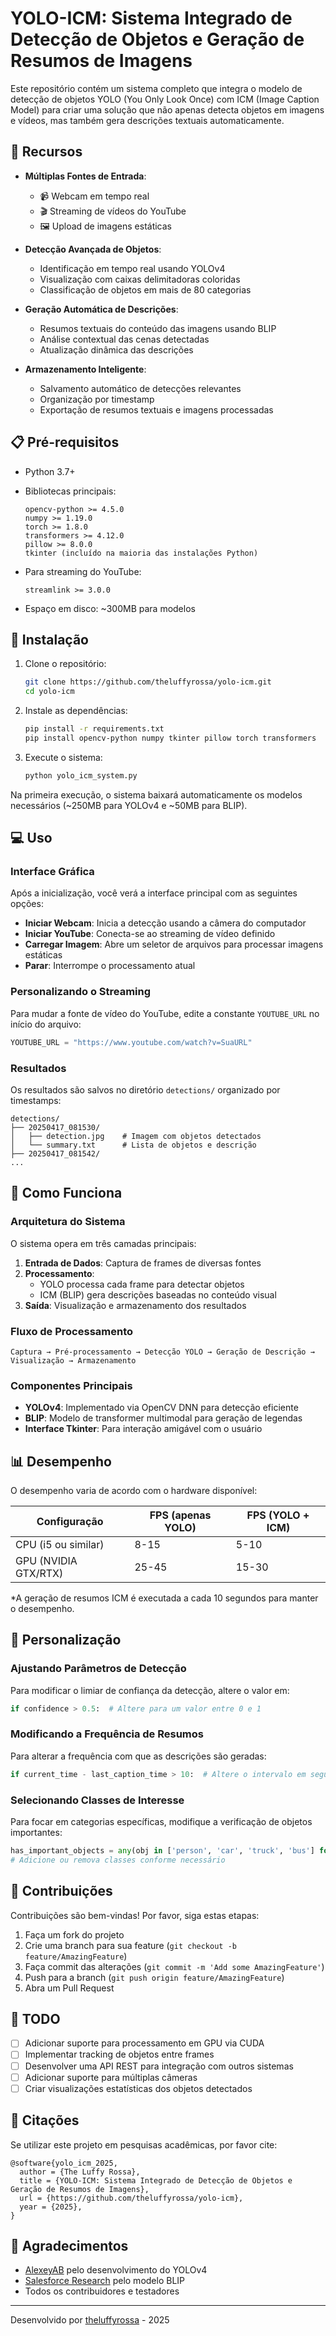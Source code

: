 
# YOLO-ICM: Sistema Integrado de Detecção de Objetos e Geração de Resumos de Imagens


Este repositório contém um sistema completo que integra o modelo de detecção de objetos YOLO (You Only Look Once) com ICM (Image Caption Model) para criar uma solução que não apenas detecta objetos em imagens e vídeos, mas também gera descrições textuais automaticamente.

## 🌟 Recursos

- **Múltiplas Fontes de Entrada**:
  - 📹 Webcam em tempo real
  - 🎬 Streaming de vídeos do YouTube
  - 🖼️ Upload de imagens estáticas

- **Detecção Avançada de Objetos**:
  - Identificação em tempo real usando YOLOv4
  - Visualização com caixas delimitadoras coloridas
  - Classificação de objetos em mais de 80 categorias

- **Geração Automática de Descrições**:
  - Resumos textuais do conteúdo das imagens usando BLIP
  - Análise contextual das cenas detectadas
  - Atualização dinâmica das descrições

- **Armazenamento Inteligente**:
  - Salvamento automático de detecções relevantes
  - Organização por timestamp
  - Exportação de resumos textuais e imagens processadas

## 📋 Pré-requisitos

- Python 3.7+ 
- Bibliotecas principais:
  ```
  opencv-python >= 4.5.0
  numpy >= 1.19.0
  torch >= 1.8.0
  transformers >= 4.12.0
  pillow >= 8.0.0
  tkinter (incluído na maioria das instalações Python)
  ```

- Para streaming do YouTube:
  ```
  streamlink >= 3.0.0
  ```

- Espaço em disco: ~300MB para modelos

## 🚀 Instalação

1. Clone o repositório:
   ```bash
   git clone https://github.com/theluffyrossa/yolo-icm.git
   cd yolo-icm
   ```

2. Instale as dependências:
   ```bash
   pip install -r requirements.txt
   pip install opencv-python numpy tkinter pillow torch transformers
   ```

3. Execute o sistema:
   ```bash
   python yolo_icm_system.py
   ```

Na primeira execução, o sistema baixará automaticamente os modelos necessários (~250MB para YOLOv4 e ~50MB para BLIP).

## 💻 Uso

### Interface Gráfica

Após a inicialização, você verá a interface principal com as seguintes opções:

- **Iniciar Webcam**: Inicia a detecção usando a câmera do computador
- **Iniciar YouTube**: Conecta-se ao streaming de vídeo definido
- **Carregar Imagem**: Abre um seletor de arquivos para processar imagens estáticas
- **Parar**: Interrompe o processamento atual

### Personalizando o Streaming

Para mudar a fonte de vídeo do YouTube, edite a constante `YOUTUBE_URL` no início do arquivo:

```python
YOUTUBE_URL = "https://www.youtube.com/watch?v=SuaURL"
```

### Resultados

Os resultados são salvos no diretório `detections/` organizado por timestamps:

```
detections/
├── 20250417_081530/
│   ├── detection.jpg    # Imagem com objetos detectados
│   └── summary.txt      # Lista de objetos e descrição
├── 20250417_081542/
...
```

## 🧠 Como Funciona

### Arquitetura do Sistema

O sistema opera em três camadas principais:

1. **Entrada de Dados**: Captura de frames de diversas fontes
2. **Processamento**: 
   - YOLO processa cada frame para detectar objetos
   - ICM (BLIP) gera descrições baseadas no conteúdo visual
3. **Saída**: Visualização e armazenamento dos resultados

### Fluxo de Processamento

```
Captura → Pré-processamento → Detecção YOLO → Geração de Descrição → Visualização → Armazenamento
```

### Componentes Principais

- **YOLOv4**: Implementado via OpenCV DNN para detecção eficiente
- **BLIP**: Modelo de transformer multimodal para geração de legendas
- **Interface Tkinter**: Para interação amigável com o usuário

## 📊 Desempenho

O desempenho varia de acordo com o hardware disponível:

| Configuração | FPS (apenas YOLO) | FPS (YOLO + ICM) |
|--------------|-------------------|------------------|
| CPU (i5 ou similar) | 8-15 | 5-10 |
| GPU (NVIDIA GTX/RTX) | 25-45 | 15-30 |

*A geração de resumos ICM é executada a cada 10 segundos para manter o desempenho.

## 🔧 Personalização

### Ajustando Parâmetros de Detecção

Para modificar o limiar de confiança da detecção, altere o valor em:

```python
if confidence > 0.5:  # Altere para um valor entre 0 e 1
```

### Modificando a Frequência de Resumos

Para alterar a frequência com que as descrições são geradas:

```python
if current_time - last_caption_time > 10:  # Altere o intervalo em segundos
```

### Selecionando Classes de Interesse

Para focar em categorias específicas, modifique a verificação de objetos importantes:

```python
has_important_objects = any(obj in ['person', 'car', 'truck', 'bus'] for obj in obj_counts.keys())
# Adicione ou remova classes conforme necessário
```

## 🤝 Contribuições

Contribuições são bem-vindas! Por favor, siga estas etapas:

1. Faça um fork do projeto
2. Crie uma branch para sua feature (`git checkout -b feature/AmazingFeature`)
3. Faça commit das alterações (`git commit -m 'Add some AmazingFeature'`)
4. Push para a branch (`git push origin feature/AmazingFeature`)
5. Abra um Pull Request

## 📝 TODO

- [ ] Adicionar suporte para processamento em GPU via CUDA
- [ ] Implementar tracking de objetos entre frames
- [ ] Desenvolver uma API REST para integração com outros sistemas
- [ ] Adicionar suporte para múltiplas câmeras
- [ ] Criar visualizações estatísticas dos objetos detectados

## 📖 Citações

Se utilizar este projeto em pesquisas acadêmicas, por favor cite:

```
@software{yolo_icm_2025,
  author = {The Luffy Rossa},
  title = {YOLO-ICM: Sistema Integrado de Detecção de Objetos e Geração de Resumos de Imagens},
  url = {https://github.com/theluffyrossa/yolo-icm},
  year = {2025},
}
```


## 🙏 Agradecimentos

- [AlexeyAB](https://github.com/AlexeyAB/darknet) pelo desenvolvimento do YOLOv4
- [Salesforce Research](https://github.com/salesforce/BLIP) pelo modelo BLIP
- Todos os contribuidores e testadores

---

Desenvolvido por [theluffyrossa](https://github.com/theluffyrossa) - 2025

